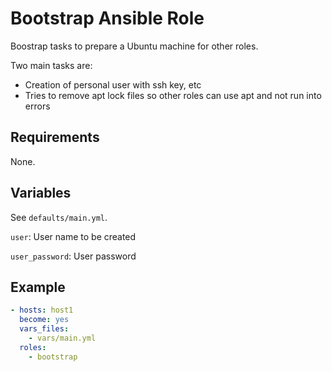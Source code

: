 # Bootstrap Ansible Role

Boostrap tasks to prepare a Ubuntu machine for other roles.

Two main tasks are:
- Creation of personal user with ssh key, etc
- Tries to remove apt lock files so other roles can use apt and not run into errors

## Requirements

None.

## Variables

See `defaults/main.yml`.

`user`: User name to be created

`user_password`: User password

## Example

```yml
- hosts: host1
  become: yes
  vars_files:
    - vars/main.yml
  roles:
    - bootstrap
```